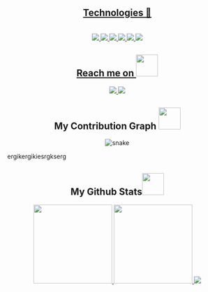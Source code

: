 
<div align="center">
  <a href="https://github.com/Leozinbrb">
</div>
  <h2 align='center'>Technologies &#x1F47E </h2>
  
<div  align='center' style="display: inline_block"><br>
<img src="https://img.shields.io/badge/-HTML5-E34F26?style=flat-square&logo=html5&logoColor=white"/>
<img src="https://img.shields.io/badge/-CSS3-1572B6?style=flat-square&logo=css3"/>
<img src="https://img.shields.io/badge/-JavaScript-black?style=flat-square&logo=javascript"/>
<img src="https://img.shields.io/badge/-Nodejs-black?style=flat-square&logo=Node.js"/>
<img src="https://img.shields.io/badge/-Git-black?style=flat-square&logo=git"/>
<img src="https://img.shields.io/badge/-GitHub-black?style=flat-square&logo=github"/>
</div>
  
<h2 align="center">Reach me on <img src="https://media0.giphy.com/media/jqNPzdTTxQfOgOqpO4/source.gif" width="50"></h2>
  
<p align="center">

<a href="mailto: brasileonardo2005@gmail.com">
 <img src="https://img.shields.io/badge/-Leonardo-c14438?style=flat-square&logo=Gmail&logoColor=white&link=mailto:brasileonardo2005@gmail.com">
</a>
<a href="https://www.linkedin.com">
   <img src="https://img.shields.io/badge/-Leonardo-blue?style=flat-square&logo=Linkedin&logoColor=white&link=https://www.linkedin.com">
</a>
</p>
  
<h2 align="center">
  My Contribution Graph <img src="https://media.giphy.com/media/xUA7aZeLE2e0P7Znz2/giphy.gif" width="50">
</h2>
  
<p align="center">
  <img src="https://github.com/Leozinbrb/Leozinbrb/raw/output/github-contribution-grid-snake.svg" alt="snake"></center>
</p>

ergikergikiesrgkserg

<h2 align="center">
  My Github Stats<img src="https://media.giphy.com/media/VgCDAzcKvsR6OM0uWg/giphy.gif" width="50">
</h2> 
  <a href="https://github.com/Leozinbrb">
  <p align='center'>
  <img height="180em" src="https://github-readme-stats.vercel.app/api?username=Leozinbrb&show_icons=true&theme=gotham&include_all_commits=true&count_private=true"/>
  <img height="180em" src="https://github-readme-stats.vercel.app/api/top-langs/?username=Leozinbrb&layout=compact&langs_count=7&theme=gotham"/>
  <img  src="https://github-readme-streak-stats.herokuapp.com/?user=Leozinbrb&show_icons=true&locale=en&layout=compact&theme=gotham&line_height=0" />
  </p>



